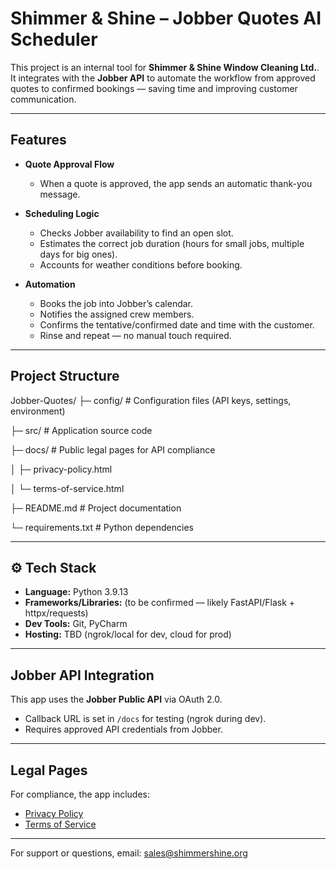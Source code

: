 # Shimmer & Shine – Jobber Quotes AI Scheduler  

This project is an internal tool for **Shimmer & Shine Window Cleaning Ltd.**. It integrates with the **Jobber API** to automate the workflow from approved quotes to confirmed bookings — saving time and improving customer communication.  

---

##  Features  

- **Quote Approval Flow**  
  - When a quote is approved, the app sends an automatic thank-you message.  

- **Scheduling Logic**  
  - Checks Jobber availability to find an open slot.  
  - Estimates the correct job duration (hours for small jobs, multiple days for big ones).  
  - Accounts for weather conditions before booking.  

- **Automation**  
  - Books the job into Jobber’s calendar.  
  - Notifies the assigned crew members.  
  - Confirms the tentative/confirmed date and time with the customer.  
  - Rinse and repeat — no manual touch required.  

---

##  Project Structure

Jobber-Quotes/ 
├─ config/          # Configuration files (API keys, settings, environment)  

├─ src/             # Application source code  

├─ docs/            # Public legal pages for API compliance

│   ├─ privacy-policy.html

│   └─ terms-of-service.html

├─ README.md        # Project documentation

└─ requirements.txt # Python dependencies


---

## ⚙ Tech Stack  

- **Language:** Python 3.9.13
- **Frameworks/Libraries:** (to be confirmed — likely FastAPI/Flask + httpx/requests)  
- **Dev Tools:** Git, PyCharm  
- **Hosting:** TBD (ngrok/local for dev, cloud for prod)  

---

##  Jobber API Integration  

This app uses the **Jobber Public API** via OAuth 2.0.  
- Callback URL is set in `/docs` for testing (ngrok during dev).  
- Requires approved API credentials from Jobber.  

---

##  Legal Pages  

For compliance, the app includes:  
- [Privacy Policy](https://benavery28.github.io/Jobber-Quotes/privacy-policy.html)  
- [Terms of Service](https://benavery28.github.io/Jobber-Quotes/terms-of-service.html)  

---

For support or questions, email: sales@shimmershine.org
